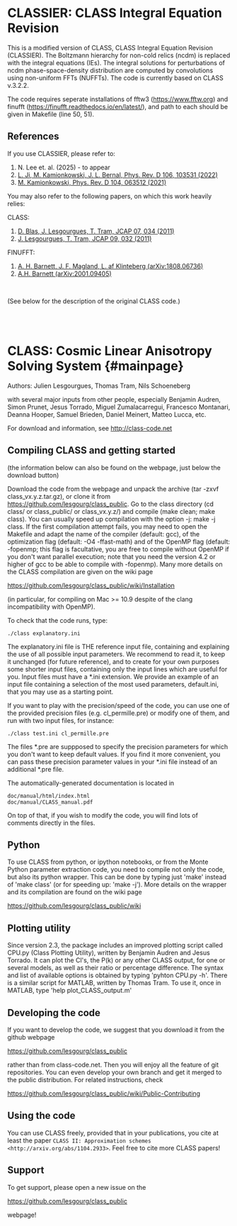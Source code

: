 # CLASSIER: CLASS Integral Equation Revision 

This is a modified version of CLASS, CLASS Integral Equation Revision (CLASSIER). The Boltzmann hierarchy for non-cold relics (ncdm) is replaced with the integral equations (IEs). The integral solutions for perturbations of ncdm phase-space-density distribution are computed by convolutions using non-uniform FFTs (NUFFTs). The code is currently based on CLASS v.3.2.2.

The code requires seperate installations of fftw3 (https://www.fftw.org) and finufft (https://finufft.readthedocs.io/en/latest/), and path to each should be given in Makefile (line 50, 51).

## References

If you use CLASSIER, please refer to:

1. N. Lee et. al. (2025) - to appear
2. [L. Ji, M. Kamionkowski, J. L. Bernal, Phys. Rev. D 106, 103531 (2022)](https://journals.aps.org/prd/abstract/10.1103/PhysRevD.106.103531)
2. [M. Kamionkowski, Phys. Rev. D 104, 063512 (2021)](https://journals.aps.org/prd/abstract/10.1103/PhysRevD.104.063512)

You may also refer to the following papers, on which this work heavily relies:

CLASS:
1. [D. Blas, J. Lesgourgues, T. Tram, JCAP 07, 034 (2011)](https://iopscience.iop.org/article/10.1088/1475-7516/2011/07/034)
2. [J. Lesgourgues, T. Tram, JCAP 09, 032 (2011)](https://iopscience.iop.org/article/10.1088/1475-7516/2011/09/032)

FINUFFT:
1. [A. H. Barnett, J. F. Magland, L. af Klinteberg (arXiv:1808.06736)](https://arxiv.org/abs/1808.06736)
2. [A.H. Barnett (arXiv:2001.09405)](https://arxiv.org/abs/2001.09405)

<br />

(See below for the description of the original CLASS code.)

<br />
<br />

CLASS: Cosmic Linear Anisotropy Solving System  {#mainpage}
==============================================

Authors: Julien Lesgourgues, Thomas Tram, Nils Schoeneberg

with several major inputs from other people, especially Benjamin
Audren, Simon Prunet, Jesus Torrado, Miguel Zumalacarregui, Francesco
Montanari, Deanna Hooper, Samuel Brieden, Daniel Meinert, Matteo Lucca, etc.

For download and information, see http://class-code.net


Compiling CLASS and getting started
-----------------------------------

(the information below can also be found on the webpage, just below
the download button)

Download the code from the webpage and unpack the archive (tar -zxvf
class_vx.y.z.tar.gz), or clone it from
https://github.com/lesgourg/class_public. Go to the class directory
(cd class/ or class_public/ or class_vx.y.z/) and compile (make clean;
make class). You can usually speed up compilation with the option -j:
make -j class. If the first compilation attempt fails, you may need to
open the Makefile and adapt the name of the compiler (default: gcc),
of the optimization flag (default: -O4 -ffast-math) and of the OpenMP
flag (default: -fopenmp; this flag is facultative, you are free to
compile without OpenMP if you don't want parallel execution; note that
you need the version 4.2 or higher of gcc to be able to compile with
-fopenmp). Many more details on the CLASS compilation are given on the
wiki page

https://github.com/lesgourg/class_public/wiki/Installation

(in particular, for compiling on Mac >= 10.9 despite of the clang
incompatibility with OpenMP).

To check that the code runs, type:

    ./class explanatory.ini

The explanatory.ini file is THE reference input file, containing and
explaining the use of all possible input parameters. We recommend to
read it, to keep it unchanged (for future reference), and to create
for your own purposes some shorter input files, containing only the
input lines which are useful for you. Input files must have a *.ini
extension. We provide an example of an input file containing a
selection of the most used parameters, default.ini, that you may use as a
starting point.

If you want to play with the precision/speed of the code, you can use
one of the provided precision files (e.g. cl_permille.pre) or modify
one of them, and run with two input files, for instance:

    ./class test.ini cl_permille.pre

The files *.pre are suppposed to specify the precision parameters for
which you don't want to keep default values. If you find it more
convenient, you can pass these precision parameter values in your *.ini
file instead of an additional *.pre file.

The automatically-generated documentation is located in

    doc/manual/html/index.html
    doc/manual/CLASS_manual.pdf

On top of that, if you wish to modify the code, you will find lots of
comments directly in the files.

Python
------

To use CLASS from python, or ipython notebooks, or from the Monte
Python parameter extraction code, you need to compile not only the
code, but also its python wrapper. This can be done by typing just
'make' instead of 'make class' (or for speeding up: 'make -j'). More
details on the wrapper and its compilation are found on the wiki page

https://github.com/lesgourg/class_public/wiki

Plotting utility
----------------

Since version 2.3, the package includes an improved plotting script
called CPU.py (Class Plotting Utility), written by Benjamin Audren and
Jesus Torrado. It can plot the Cl's, the P(k) or any other CLASS
output, for one or several models, as well as their ratio or percentage
difference. The syntax and list of available options is obtained by
typing 'pyhton CPU.py -h'. There is a similar script for MATLAB,
written by Thomas Tram. To use it, once in MATLAB, type 'help
plot_CLASS_output.m'

Developing the code
--------------------

If you want to develop the code, we suggest that you download it from
the github webpage

https://github.com/lesgourg/class_public

rather than from class-code.net. Then you will enjoy all the feature
of git repositories. You can even develop your own branch and get it
merged to the public distribution. For related instructions, check

https://github.com/lesgourg/class_public/wiki/Public-Contributing

Using the code
--------------

You can use CLASS freely, provided that in your publications, you cite
at least the paper `CLASS II: Approximation schemes <http://arxiv.org/abs/1104.2933>`. Feel free to cite more CLASS papers!

Support
-------

To get support, please open a new issue on the

https://github.com/lesgourg/class_public

webpage!
